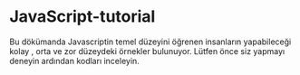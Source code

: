 # JavaScript-tutorial
Bu dökümanda Javascriptin temel düzeyini öğrenen insanların yapabileceği kolay , orta ve zor düzeydeki örnekler bulunuyor. Lütfen önce siz yapmayı deneyin ardından kodları inceleyin.
